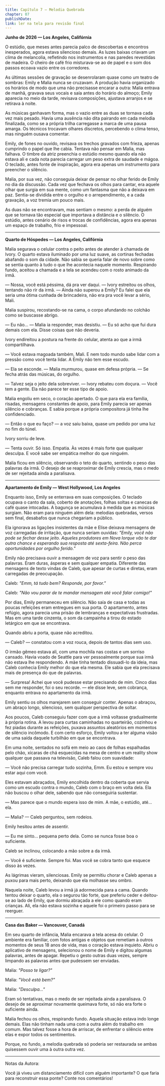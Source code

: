 ```yaml
---
title: Capítulo 7 – Melodia Quebrada
chapter: 07
publishDate: 
link: ler na tela para revisão final
---
```


**Junho de 2026 — Los Angeles, Califórnia**

O estúdio, que meses antes parecia palco de descobertas e encontros inesperados, agora estava silencioso demais. As luzes baixas criavam um clima de melancolia, refletindo nos instrumentos e nas paredes revestidas de madeira. O cheiro de café frio misturava-se ao de papel e o som dos passos ecoava vazio entre os corredores.

As últimas sessões de gravação se desenrolaram quase como um teatro de sombras: Emily e Malia nunca se cruzavam. A produção havia organizado os horários de modo que uma não precisasse encarar a outra: Malia entrava de manhã, gravava seus vocais e saía antes do horário do almoço; Emily aparecia no meio da tarde, revisava composições, ajustava arranjos e se retirava à noite.

As músicas ganhavam forma, mas o vazio entre as duas se tornava cada vez mais pesado. Havia uma ausência não dita pairando em cada melodia finalizada, como se a própria trilha carregasse a marca de uma pausa amarga. Os técnicos trocavam olhares discretos, percebendo o clima tenso, mas ninguém ousava comentar.

Emily, de fones no ouvido, revisava os trechos gravados com frieza, apenas cumprindo o papel que lhe cabia. Tentava não pensar em Malia, mas falhava. O timbre da atriz preenchia o estúdio mesmo quando ela não estava ali e cada nota parecia carregar um peso extra de saudade e mágoa. O teclado, antes fonte de inspiração, agora era apenas um instrumento para preencher o silêncio.

Malia, por sua vez, não conseguia deixar de pensar no olhar ferido de Emily no dia da discussão. Cada vez que fechava os olhos para cantar, era aquele olhar que surgia em sua mente, como um fantasma que não a deixava em paz. Sentia-se dividida entre o orgulho e o arrependimento, e a cada gravação, a voz tremia um pouco mais.

As duas não se encontravam, mas sentiam o mesmo: a perda de alguém que se tornava tão especial que importava a distância e o silêncio. O estúdio, antes cenário de risos e trocas de confidências, agora era apenas um espaço de trabalho, frio e impessoal.

---

**Quarto de Hóspedes — Los Angeles, Califórnia**

Malia segurava o celular contra o peito antes de atender à chamada de Ivory. O quarto estava iluminado por uma luz suave, as cortinas fechadas abafando o som da cidade. Não sabia se queria falar de novo sobre como se sentia quanto à tudo o que lhe acontecia naquele momento. Respirando fundo, aceitou a chamada e a tela se acendeu com o rosto animado da irmã.

— Nossa, você está péssima, dá pra ver daqui. — Ivory estreitou os olhos, tentando não rir da irmã. — Ainda não superou a Emily? Eu falei que ela seria uma ótima cunhada de brincadeira, não era pra você levar a sério, Mali.

Malia suspirou, recostando-se na cama, o corpo afundando no colchão como se buscasse abrigo.

— Eu não... — Malia ia responder, mas desistiu. — Eu só acho que fui dura demais com ela. Disse coisas que não deveria.

Ivory endireitou a postura na frente do celular, atenta ao que a irmã compartilhava.

— Você estava magoada também, Mali. E nem todo mundo sabe lidar com a pressão como você tenta lidar. A Emily não tem esse escudo.

— Ela se esconde. — Malia murmurou, quase em defesa própria. — Se fecha atrás das músicas, do orgulho.

— Talvez seja o jeito dela sobreviver. — Ivory rebateu com doçura. — Você tem a gente. Ela não parece ter esse tipo de apoio.

Malia engoliu em seco, o coração apertado. O que para ela era família, risadas, mensagens constantes de apoio, para Emily parecia ser apenas silêncio e cobranças. E sabia porque a própria compositora já tinha lhe confidenciado.

— Então o que eu faço? — a voz saiu baixa, quase um pedido por uma luz no fim do túnel.

Ivory sorriu de leve.

— Tenta ouvir. Só isso. Empatia. Às vezes é mais forte que qualquer desculpa. E você sabe ser empática melhor do que ninguém.

Malia ficou em silêncio, observando o teto do quarto, sentindo o peso das palavras da irmã. O desejo de se reaproximar de Emily crescia, mas o medo de ser rejeitada ainda a paralisava.

---

**Apartamento de Emily — West Hollywood, Los Angeles**

Enquanto isso, Emily se enterrava em suas composições. O teclado ocupava o canto da sala, coberto de anotações, folhas soltas e canecas de café quase intocadas. A bagunça se acumulava à medida que as músicas surgiam. Não eram para ninguém além dela: melodias quebradas, versos sem final, desabafos que nunca chegariam a público.

Ela ignorava as ligações insistentes da mãe e Elise deixava mensagens de voz carregadas de irritação, que nunca seriam ouvidas: *"Emily, você não pode se fechar desse jeito. Aqueles produtores em Nova Iorque vão te dar outra chance e esperando sua resposta até sexta-feira. Não perca oportunidades por orgulho ferido."*

Emily não precisava ouvir a mensagem de voz para sentir o peso das palavras. Eram duras, ásperas e sem qualquer empatia. Diferente das mensagens de texto vindas de Caleb, que apesar de curtas e diretas, eram carregadas de preocupação.

Caleb: *"Emm, tá tudo bem? Responde, por favor."*

Caleb: *"Não vou parar de te mandar mensagem até você falar comigo!"*

Por dias, Emily permaneceu em silêncio. Não saía de casa e todas as poucas refeições eram entregues em sua porta. O apartamento, antes refúgio, agora parecia uma prisão de lembranças e expectativas frustradas. Mas em uma tarde cinzenta, o som da campainha a tirou do estado letárgico em que se encontrava.

Quando abriu a porta, quase não acreditou.

— Caleb? — constatou com a voz rouca, depois de tantos dias sem uso.

O irmão gêmeo estava ali, com uma mochila nas costas e um sorriso cansado. Havia voado de Seattle para ver pessoalmente porque sua irmã não estava lhe respondendo. A mãe tinha tentado dissuadi-lo da ideia, mas Caleb conhecia Emily melhor do que ela mesma. Ele sabia que ela precisava mais de presença do que de palavras.

— Surpresa! Achei que você pudesse estar precisando de mim. Cinco dias sem me responder, foi o seu recorde. — ele disse leve, sem cobrança, enquanto entrava no apartamento da irmã.

Emily sentiu os olhos marejarem sem conseguir conter. Apenas o abraçou, um abraço longo, silencioso, sem qualquer perspectiva de soltar.

Aos poucos, Caleb conseguiu fazer com que a irmã voltasse gradualmente à própria rotina. A levou para curtas caminhadas no quarteirão, cozinhou e fez piadas durante as refeições, puxava assuntos aleatórios em momentos de silêncio incômodo. E com certo esforço, Emily voltou a ter alguma visão de uma saída daquele turbilhão em que se encontrava.

Em uma noite, sentados no sofá em meio ao caos de folhas espalhadas pelo chão, xícaras de chá esquecidas na mesa de centro e um reality show qualquer que passava na televisão, Caleb falou com suavidade:

— Você não precisa carregar tudo sozinha, Emm. Eu estou e sempre vou estar aqui com você.

Eles estavam abraçados, Emily encolhida dentro da coberta que servia como um escudo contra o mundo, Caleb com o braço em volta dela. Ela não buscou o olhar dele, sabendo que não conseguiria sustentar.

— Mas parece que o mundo espera isso de mim. A mãe, o estúdio, até... ela.

— Malia? — Caleb perguntou, sem rodeios.

Emily hesitou antes de assentir.

— Eu me sinto... pequena perto dela. Como se nunca fosse boa o suficiente.

Caleb se inclinou, colocando a mão sobre a da irmã.

— Você é suficiente. Sempre foi. Mas você se cobra tanto que esquece disso às vezes.

As lágrimas vieram, silenciosas. Emily se permitiu chorar e Caleb apenas a puxou para mais perto, deixando que ela molhasse seu ombro.

Naquela noite, Caleb levou a irmã já adormecida para a cama. Quando tentou deixar o quarto, ela o segurou tão forte, que preferiu ceder e deitou-se ao lado de Emily, que dormiu abraçada a ele como quando eram crianças. Ali, ela não estava sozinha e aquele foi o primeiro passo para se reerguer.

---

**Casa das Baker — Vancouver, Canadá**

Em seu quarto de infância, Malia encarava a tela acesa do celular. O ambiente era familiar, com fotos antigas e objetos que remetiam à outros momentos de seus 18 anos de vida, mas o coração estava inquieto. Abriu o aplicativo de mensagens, selecionou o nome de Emily e digitou algumas palavras, antes de apagar. Repetiu o gesto outras duas vezes, sempre limpando as palavras antes que pudessem ser enviadas.

Malia: *"Posso te ligar?"*

Malia: *"Você está bem?"*

Malia: *"Desculpa..."*

Eram só tentativas, mas o medo de ser rejeitada ainda a paralisava. O desejo de se aproximar novamente queimava forte, só não era forte o suficiente ainda.

Malia fechou os olhos, respirando fundo. Aquela situação estava indo longe demais. Elas não tinham nada uma com a outra além do trabalho em comum. Mas talvez fosse a hora de arriscar, de enfrentar o silêncio entre elas e expor todos os sentimentos.

Porque, no fundo, a melodia quebrada só poderia ser restaurada se ambas quisessem ouvir uma à outra outra vez.

---

Notas da Autora:

Você já viveu um distanciamento difícil com alguém importante? O que faria para reconstruir essa ponte? Conte nos comentários!
